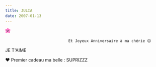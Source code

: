 ```yaml
---
title: JULIA
date: 2007-01-13
---
```


![une image](./img/685872645.gif)


                                Et Joyeux Anniversaire à ma chérie 😊


JE T'AIME


❤️
Premier cadeau ma belle :
SUPRIZZZ
            
